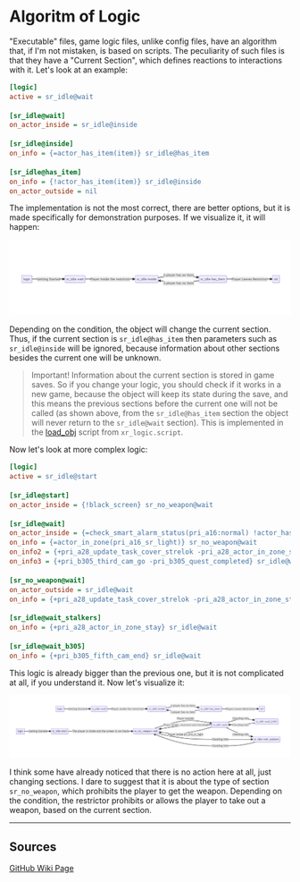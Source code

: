# Algoritm of Logic

"Executable" files, game logic files, unlike config files, have an algorithm that, if I'm not mistaken, is based on scripts. The peculiarity of such files is that they have a "Current Section", which defines reactions to interactions with it. Let's look at an example:

```ini
[logic]
active = sr_idle@wait

[sr_idle@wait]
on_actor_inside = sr_idle@inside

[sr_idle@inside]
on_info = {=actor_has_item(item)} sr_idle@has_item

[sr_idle@has_item]
on_info = {!actor_has_item(item)} sr_idle@inside
on_actor_outside = nil
```

The implementation is not the most correct, there are better options, but it is made specifically for demonstration purposes. If we visualize it, it will happen:

![Alt text](images/213.png)

Depending on the condition, the object will change the current section. Thus, if the current section is `sr_idle@has_item` then parameters such as `sr_idle@inside` will be ignored, because information about other sections besides the current one will be unknown.

> Important! Information about the current section is stored in game saves. So if you change your logic, you should check if it works in a new game, because the object will keep its state during the save, and this means the previous sections before the current one will not be called (as shown above, from the `sr_idle@has_item` section the object will never return to the `sr_idle@wait` section). This is implemented in the [load_obj](https://github.com/AziatkaVictor/ltx-support/blob/7392d65c6663abfe3715c3f2666c10d3bbfa9087/data/scripts/xr_logic.script#L1400-L1453) script from `xr_logiс.script`.

Now let's look at more complex logic:

```ini
[logic]
active = sr_idle@start

[sr_idle@start]
on_actor_inside = {!black_screen} sr_no_weapon@wait

[sr_idle@wait]
on_actor_inside = {=check_smart_alarm_status(pri_a16:normal) !actor_has_weapon} sr_no_weapon@wait
on_info = {=actor_in_zone(pri_a16_sr_light)} sr_no_weapon@wait
on_info2 = {+pri_a28_update_task_cover_strelok -pri_a28_actor_in_zone_stay} sr_idle@wait_stalkers
on_info3 = {+pri_b305_third_cam_go -pri_b305_quest_completed} sr_idle@wait_b305

[sr_no_weapon@wait]
on_actor_outside = sr_idle@wait
on_info = {+pri_a28_update_task_cover_strelok -pri_a28_actor_in_zone_stay} sr_idle@wait_stalkers

[sr_idle@wait_stalkers]
on_info = {+pri_a28_actor_in_zone_stay} sr_idle@wait

[sr_idle@wait_b305]
on_info = {+pri_b305_fifth_cam_end} sr_idle@wait
```

This logic is already bigger than the previous one, but it is not complicated at all, if you understand it. Now let's visualize it:

![Alt text](images/123.png)

I think some have already noticed that there is no action here at all, just changing sections. I dare to suggest that it is about the type of section `sr_no_weapon`, which prohibits the player to get the weapon. Depending on the condition, the restrictor prohibits or allows the player to take out a weapon, based on the current section.

___

## Sources

[GitHub Wiki Page](https://github.com/AziatkaVictor/ltx-support/wiki/Algoritm-of-Logic)
